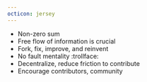 ```yaml
---
octicon: jersey
---
```


* Non-zero sum
* Free flow of information is crucial
* Fork, fix, improve, and reinvent
* No fault mentality :trollface:
* Decentralize, reduce friction to contribute
* Encourage contributors, community